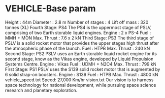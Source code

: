 # VEHICLE-Base param
Height        : 44m
Diameter        : 2.8 m
Number of stages    : 4
Lift off mass    : 320 tonnes (XL)
Fourth Stage: PS4
The PS4 is the uppermost stage of PSLV, comprising of two Earth storable liquid engines.
Engine    : 2 x PS-4
Fuel        : MMH + MON
Max. Thrust    : 7.6 x 2 kN
Third Stage: PS3
The third stage of PSLV is a solid rocket motor that provides the upper stages high thrust after the atmospheric phase of the launch.
Fuel        : HTPB
Max. Thrust    : 240 kN
Second Stage: PS2
PSLV uses an Earth storable liquid rocket engine for its second stage, know as the Vikas engine, developed by Liquid Propulsion Systems Centre.
Engine    : Vikas
Fuel        : UDMH + N2O4
Max. Thrust    : 799 kN
First Stage: PS1
PSLV uses the S139 solid rocket motor that is augmented by 6 solid strap-on boosters.
Engine    : S139
Fuel        : HTPB
Max. Thrust    : 4800 kN
vehicle_speed.txt
Speed: 27,000 Km/hr
vision.txt
Our vision is to harness space technology for national development, while pursuing space science research and planetary exploration.
